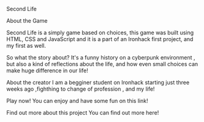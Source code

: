 Second Life

About the Game

Second Life is a simply game based on choices, this game was built using HTML, CSS and JavaScript and it is a part of an Ironhack first project, and my first as well.

So what the story about?
It's a funny history on a cyberpunk environment , but also a kind of reflections about the life, and how even small choices can make huge difference in our life!

About the creator
I am a begginer student on Ironhack starting just three weeks ago ,fighthing to change of profession , and my life!

Play now!
You can enjoy and have some fun on this link!

Find out more about this project
You can find out more here!
